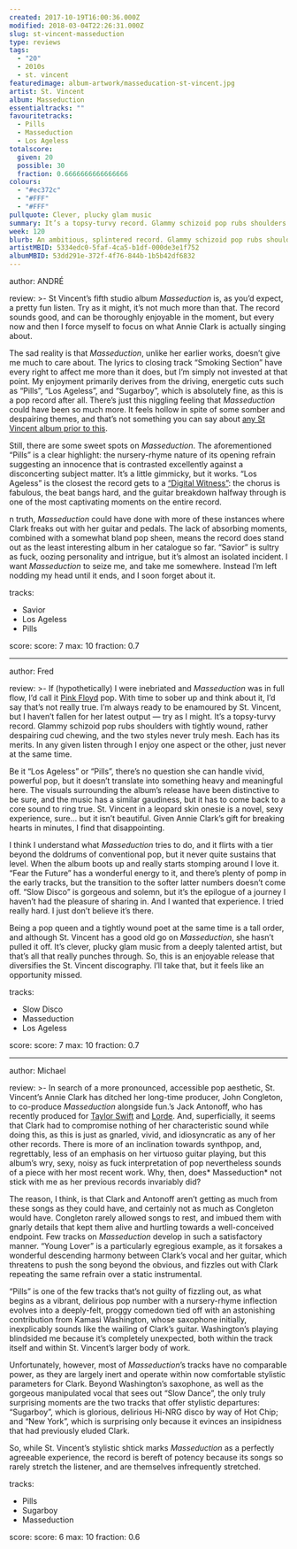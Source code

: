 ```yaml
---
created: 2017-10-19T16:00:36.000Z
modified: 2018-03-04T22:26:31.000Z
slug: st-vincent-masseduction
type: reviews
tags:
  - "20"
  - 2010s
  - st. vincent
featuredimage: album-artwork/masseducation-st-vincent.jpg
artist: St. Vincent
album: Masseduction
essentialtracks: ""
favouritetracks:
  - Pills
  - Masseduction
  - Los Ageless
totalscore:
  given: 20
  possible: 30
  fraction: 0.6666666666666666
colours:
  - "#ec372c"
  - "#FFF"
  - "#FFF"
pullquote: Clever, plucky glam music
summary: It’s a topsy-turvy record. Glammy schizoid pop rubs shoulders with tightly wound, rather despairing cud chewing, and the two styles never truly mesh. Each has its merits. In any given listen through I enjoy one aspect or the other, just never at the same time.
week: 120
blurb: An ambitious, splintered record. Glammy schizoid pop rubs shoulders with tightly wound, rather despairing cud chewing, but the two styles never truly mesh.
artistMBID: 5334edc0-5faf-4ca5-b1df-000de3e1f752
albumMBID: 53dd291e-372f-4f76-844b-1b5b42df6832
---
```

author: ANDRÉ

review: >-
  St Vincent’s fifth studio album *Masseduction* is, as you’d expect, a pretty fun listen. Try as it might, it’s not much more than that. The record sounds good, and can be thoroughly enjoyable in the moment, but every now and then I force myself to focus on what Annie Clark is actually singing about. 
  
  The sad reality is that *Masseduction*, unlike her earlier works, doesn’t give me much to care about. The lyrics to closing track “Smoking Section” have every right to affect me more than it does, but I’m simply not invested at that point. My enjoyment primarily derives from the driving, energetic cuts such as “Pills”, “Los Ageless”, and “Sugarboy”, which is absolutely fine, as this is a pop record after all. There’s just this niggling feeling that *Masseduction* could have been so much more. It feels hollow in spite of some somber and despairing themes, and that’s not something you can say about [any St Vincent album prior to this](/reviews/st-vincent-st-vincent/).
  
  Still, there are some sweet spots on *Masseduction*. The aforementioned “Pills” is a clear highlight: the nursery-rhyme nature of its opening refrain suggesting an innocence that is contrasted excellently against a disconcerting subject matter. It’s a little gimmicky, but it works. “Los Ageless” is the closest the record gets to a [“Digital Witness”](https://www.youtube.com/watch?v=mVAxUMuhz98): the chorus is fabulous, the beat bangs hard, and the guitar breakdown halfway through is one of the most captivating moments on the entire record. 
  
  n truth, *Masseduction* could have done with more of these instances where Clark freaks out with her guitar and pedals. The lack of absorbing moments, combined with a somewhat bland pop sheen, means the record does stand out as the least interesting album in her catalogue so far. “Savior” is sultry as fuck, oozing personality and intrigue, but it’s almost an isolated incident. I want *Masseduction* to seize me, and take me somewhere. Instead I’m left nodding my head until it ends, and I soon forget about it.

tracks:
  - Savior
  - ­­Los Ageless
  - ­­Pills

score:
  score: 7
  max: 10
  fraction: 0.7

---
author: Fred

review: >-
  If (hypothetically) I were inebriated and *Masseduction* was in full flow, I’d call it [Pink Floyd](/reviews/pink-floyd-the-dark-side-of-the-moon/) pop. With time to sober up and think about it, I’d say that’s not really true. I’m always ready to be enamoured by St. Vincent, but I haven’t fallen for her latest output — try as I might. It’s a topsy-turvy record. Glammy schizoid pop rubs shoulders with tightly wound, rather despairing cud chewing, and the two styles never truly mesh. Each has its merits. In any given listen through I enjoy one aspect or the other, just never at the same time. 
  
  Be it “Los Ageless” or “Pills”, there’s no question she can handle vivid, powerful pop, but it doesn’t translate into something heavy and meaningful here. The visuals surrounding the album’s release have been distinctive to be sure, and the music has a similar gaudiness, but it has to come back to a core sound to ring true. St. Vincent in a leopard skin onesie is a novel, sexy experience, sure… but it isn’t beautiful. Given Annie Clark’s gift for breaking hearts in minutes, I find that disappointing.

  I think I understand what *Masseduction* tries to do, and it flirts with a tier beyond the doldrums of conventional pop, but it never quite sustains that level. When the album boots up and really starts stomping around I love it. “Fear the Future” has a wonderful energy to it, and there’s plenty of pomp in the early tracks, but the transition to the softer latter numbers doesn’t come off. “Slow Disco” is gorgeous and solemn, but it’s the epilogue of a journey I haven’t had the pleasure of sharing in. And I wanted that experience. I tried really hard. I just don’t believe it’s there. 
  
  Being a pop queen and a tightly wound poet at the same time is a tall order, and although St. Vincent has a good old go on *Masseduction*, she hasn’t pulled it off. It’s clever, plucky glam music from a deeply talented artist, but that’s all that really punches through. So, this is an enjoyable release that diversifies the St. Vincent discography. I’ll take that, but it feels like an opportunity missed.

tracks:
  - Slow Disco
  - ­­Masseduction
  - ­­Los Ageless

score:
  score: 7
  max: 10
  fraction: 0.7

---
author: Michael

review: >-
  In search of a more pronounced, accessible pop aesthetic, St. Vincent’s Annie Clark has ditched her long-time producer, John Congleton, to co-produce *Masseduction* alongside fun.’s Jack Antonoff, who has recently produced for [Taylor Swift](/reviews/taylor-swift-lover/) and [Lorde](/listeningparties/lorde-melodrama/>). And, superficially, it seems that Clark had to compromise nothing of her characteristic sound while doing this, as this is just as gnarled, vivid, and idiosyncratic as any of her other records. There is more of an inclination towards synthpop, and, regrettably, less of an emphasis on her virtuoso guitar playing, but this album’s wry, sexy, noisy as fuck interpretation of pop nevertheless sounds of a piece with her most recent work. Why, then, does* Masseduction* not stick with me as her previous records invariably did?

  The reason, I think, is that Clark and Antonoff aren’t getting as much from these songs as they could have, and certainly not as much as Congleton would have. Congleton rarely allowed songs to rest, and imbued them with gnarly details that kept them alive and hurtling towards a well-conceived endpoint. Few tracks on *Masseduction* develop in such a satisfactory manner. “Young Lover” is a particularly egregious example, as it forsakes a wonderful descending harmony between Clark’s vocal and her guitar, which threatens to push the song beyond the obvious, and fizzles out with Clark repeating the same refrain over a static instrumental. 
  
  “Pills” is one of the few tracks that’s not guilty of fizzling out, as what begins as a vibrant, delirious pop number with a nursery-rhyme inflection evolves into a deeply-felt, proggy comedown tied off with an astonishing contribution from Kamasi Washington, whose saxophone initially, inexplicably sounds like the wailing of Clark’s guitar. Washington’s playing blindsided me because it’s completely unexpected, both within the track itself and within St. Vincent’s larger body of work.

  Unfortunately, however, most of *Masseduction*’s tracks have no comparable power, as they are largely inert and operate within now comfortable stylistic parameters for Clark. Beyond Washington’s saxophone, as well as the gorgeous manipulated vocal that sees out “Slow Dance”, the only truly surprising moments are the two tracks that offer stylistic departures: “Sugarboy”, which is glorious, delirious Hi-NRG disco by way of Hot Chip; and “New York”, which is surprising only because it evinces an insipidness that had previously eluded Clark. 
  
  So, while St. Vincent’s stylistic shtick marks *Masseduction* as a perfectly agreeable experience, the record is bereft of potency because its songs so rarely stretch the listener, and are themselves infrequently stretched.

tracks:
  - Pills
  - ­­Sugarboy
  - ­­Masseduction

score:
  score: 6
  max: 10
  fraction: 0.6
